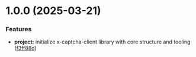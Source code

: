 # 1.0.0 (2025-03-21)


### Features

* **project:** initialize x-captcha-client library with core structure and tooling ([f3ff88d](https://github.com/ElsiKora/X-Captcha-Client/commit/f3ff88da980e396672d8c4c93c5f1a7b7d8b368b))
